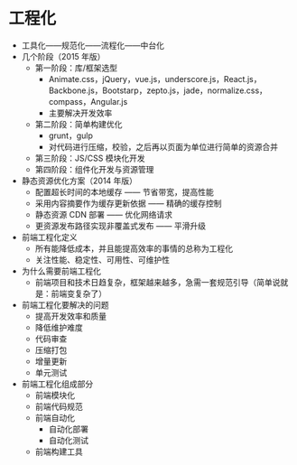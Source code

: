 # 工程化

- 工具化——规范化——流程化——中台化
- 几个阶段（2015 年版）
  - 第一阶段：库/框架选型
    - Animate.css，jQuery，vue.js，underscore.js，React.js，Backbone.js，Bootstarp，zepto.js，jade，normalize.css，compass，Angular.js
    - 主要解决开发效率
  - 第二阶段：简单构建优化
    - grunt，gulp
    - 对代码进行压缩，校验，之后再以页面为单位进行简单的资源合并
  - 第三阶段：JS/CSS 模块化开发
  - 第四阶段：组件化开发与资源管理
- 静态资源优化方案（2014 年版）
  - 配置超长时间的本地缓存 —— 节省带宽，提高性能
  - 采用内容摘要作为缓存更新依据 —— 精确的缓存控制
  - 静态资源 CDN 部署 —— 优化网络请求
  - 更资源发布路径实现非覆盖式发布 —— 平滑升级
- 前端工程化定义
  - 所有能降低成本，并且能提高效率的事情的总称为工程化
  - 关注性能、稳定性、可用性、可维护性
- 为什么需要前端工程化
  - 前端项目和技术日趋复杂，框架越来越多，急需一套规范引导（简单说就是：前端变复杂了）
- 前端工程化要解决的问题
  - 提高开发效率和质量
  - 降低维护难度
  - 代码审查
  - 压缩打包
  - 增量更新
  - 单元测试
- 前端工程化组成部分
  - 前端模块化
  - 前端代码规范
  - 前端自动化
    - 自动化部署
    - 自动化测试
  - 前端构建工具
